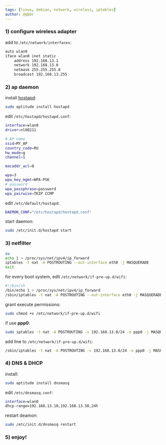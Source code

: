 ```yaml
---
tags: [linux, debian, network, wireless, iptables]
author: @qbbr
---
```


### 1) configure wireless adapter

add to `/etc/network/interfaces`:

```bash
auto wlan0
iface wlan0 inet static
    address 192.168.13.1
    network 192.168.13.0
    netmask 255.255.255.0
    broadcast 192.168.13.255
```

### 2) ap daemon

install [hostapd](http://hostap.epitest.fi/hostapd/):

```bash
sudo aptitude install hostapd
```

edit `/etc/hostapd/hostapd.conf`:

```bash
interface=wlan0
driver=nl80211

# AP name
ssid=MY_AP
country_code=RU
hw_mode=g
channel=1

macaddr_acl=0

wpa=3
wpa_key_mgmt=WPA-PSK
# password
wpa_passphrase=password
wpa_pairwise=TKIP CCMP
```

edit `/etc/default/hostapd`:

```bash
DAEMON_CONF="/etc/hostapd/hostapd.conf"
```

start daemon:

```bash
sudo /etc/init.d/hostapd start
```

### 3) netfilter

```bash
su
echo 1 > /proc/sys/net/ipv4/ip_forward
iptables -t nat -A POSTROUTING --out-interface eth0 -j MASQUERADE
exit
```

for every boot system, edit `/etc/network/if-pre-up.d/wifi`:

```bash
#!/bin/sh
/bin/echo 1 > /proc/sys/net/ipv4/ip_forward
/sbin/iptables -t nat -A POSTROUTING --out-interface eth0 -j MASQUERADE
```

grant execute permissions:

```bash
sudo chmod +x /etc/network/if-pre-up.d/wifi
```

if use **ppp0**:

```bash
sudo iptables -t nat -A POSTROUTING -s 192.168.13.0/24 -o ppp0 -j MASQUERADE
```

add line to `/etc/network/if-pre-up.d/wifi`:

```bash
/sbin/iptables -t nat -A POSTROUTING -s 192.168.13.0/24 -o ppp0 -j MASQUERADE
```

### 4) DNS & DHCP

install:

```bash
sudo aptitude install dnsmasq
```

edit `/etc/dnsmasq.conf`:

```bash
interface=wlan0
dhcp-range=192.168.13.10,192.168.13.50,24h
```

restart deamon:

```bash
sudo /etc/init.d/dnsmasq restart
```

### 5) enjoy!
